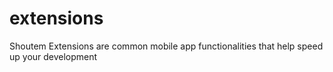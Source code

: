# extensions
Shoutem Extensions are common mobile app functionalities that help speed up your development
